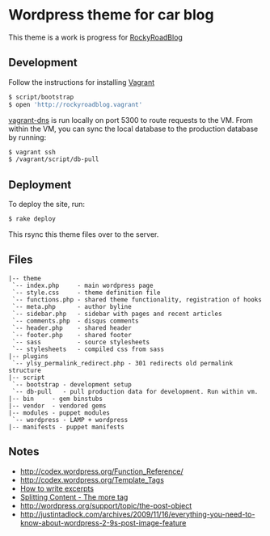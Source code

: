 # Wordpress theme for car blog

This theme is a work is progress for [RockyRoadBlog](http://rockyroadblog.com)

## Development

Follow the instructions for installing [Vagrant](http://vagrantup.com/)

```sh
$ script/bootstrap
$ open 'http://rockyroadblog.vagrant'
```

[vagrant-dns](https://github.com/BerlinVagrant/vagrant-dns) is run locally on
port 5300 to route requests to the VM. From within the VM, you can sync the
local database to the production database by running:

```sh
$ vagrant ssh
$ /vagrant/script/db-pull
```

## Deployment

To deploy the site, run:

```sh
$ rake deploy
```

This rsync this theme files over to the server.

## Files

    |-- theme
     `-- index.php     - main wordpress page
     `-- style.css     - theme definition file
     `-- functions.php - shared theme functionality, registration of hooks
     `-- meta.php      - author byline
     `-- sidebar.php   - sidebar with pages and recent articles
     `-- comments.php  - disqus comments
     `-- header.php    - shared header
     `-- footer.php    - shared footer
     `-- sass          - source stylesheets
     `-- stylesheets   - compiled css from sass
    |-- plugins
     `-- ylsy_permalink_redirect.php - 301 redirects old permalink structure
    |-- script
     `-- bootstrap - development setup
     `-- db-pull   - pull production data for development. Run within vm.
    |-- bin     - gem binstubs
    |-- vendor  - vendored gems
    |-- modules - puppet modules
     `-- wordpress - LAMP + wordpress
    |-- manifests - puppet manifests

## Notes

* http://codex.wordpress.org/Function_Reference/
* http://codex.wordpress.org/Template_Tags
* [How to write excerpts](http://op111.net/67/)
* [Splitting Content - The more tag](http://en.support.wordpress.com/splitting-content/more-tag/)
* http://wordpress.org/support/topic/the-post-object
* http://justintadlock.com/archives/2009/11/16/everything-you-need-to-know-about-wordpress-2-9s-post-image-feature